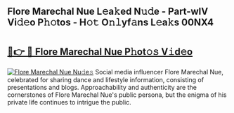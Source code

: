 ## Flore Marechal Nue L𝚎a𝚔ed N𝚞𝚍e - Part-wIV Vi𝚍𝚎o P𝚑𝚘tos - H𝚘𝚝 O𝚗𝚕yf𝚊ns L𝚎a𝚔s 00NX4

# <h2><a href="http://kfb69ci.oniu.top/?m=Flore+Marechal+Nue">🔗👉 🔴 Flore Marechal Nue P𝚑ot𝚘𝚜 V𝚒d𝚎o</a></h2>

[![Flore Marechal Nue Nu𝚍e𝚜](https://i.imgur.com/0qMVB7G.gif)](http://kfb69ci.oniu.top/?m=Flore+Marechal+Nue)
Social media influencer Flore Marechal Nue, celebrated for sharing dance and lifestyle information, consisting of presentations and blogs. Approachability and authenticity are the cornerstones of Flore Marechal Nue's public persona, but the enigma of his private life continues to intrigue the public.  
